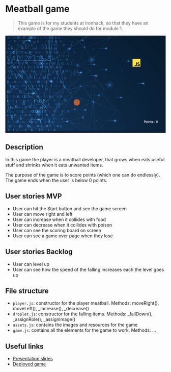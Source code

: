 # Meatball game

> This game is for my students at Ironhack, so that they have an example of the game they should do for module 1.

![](img/page.png)

## Description

In this game the player is a meatball developer, that grows when eats useful stuff and shrinks when it eats unwanted items.

The purpose of the game is to score points (which one can do endlessly). The game ends when the user is below 0 points.

## User stories MVP

- User can hit the Start button and see the game screen
- User can move right and left
- User can increase when it collides with food
- User can decrease when it collides with poison
- User can see the scoring board on screen
- User can see a game over page when they lose

## User stories Backlog

- User can level up
- User can see how the speed of the falling increases each the level goes up

## File structure

- <code>player.js</code>: constructor for the player meatball. Methods: moveRight(), moveLeft(), \_increase(), \_decrease()
- <code>droplet.js</code>: constructor for the falling items. Methods: \_fallDown(), \_assignRole(), \_assignImage()
- <code>assets.js</code>: contains the images and resources for the game
- <code>game.js</code>: contains all the elements for the game to work. Methods: ...

## Useful links

- [Presentation slides]()
- [Deployed game]()
